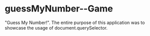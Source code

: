# guessMyNumber--Game
 "Guess My Number!". The entire purpose of this application was to showcase the usage of document.querySelector.
